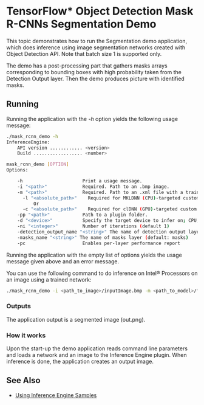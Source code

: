 # TensorFlow* Object Detection Mask R-CNNs Segmentation Demo

This topic demonstrates how to run the Segmentation demo application, which does inference using image segmentation networks created with Object Detection API. Note that batch size 1 is supported only.

The demo has a post-processing part that gathers masks arrays corresponding to bounding boxes with high probability taken from the Detection Output layer. Then the demo produces picture with identified masks.

## Running

Running the application with the <i>-h</i> option yields the following usage message:
```sh
./mask_rcnn_demo -h
InferenceEngine: 
    API version ............ <version>
    Build .................. <number>

mask_rcnn_demo [OPTION]
Options:

    -h                      Print a usage message.
    -i "<path>"             Required. Path to an .bmp image.
    -m "<path>"             Required. Path to an .xml file with a trained model.
      -l "<absolute_path>"    Required for MKLDNN (CPU)-targeted custom layers.Absolute path to a shared library with the kernels impl.
          Or
      -c "<absolute_path>"    Required for clDNN (GPU)-targeted custom kernels.Absolute path to the xml file with the kernels desc.
    -pp "<path>"            Path to a plugin folder.
    -d "<device>"           Specify the target device to infer on; CPU, GPU, FPGA or MYRIAD is acceptable. The demo will look for a suitable plugin for a specified device (CPU by default)
    -ni "<integer>"         Number of iterations (default 1)
    -detection_output_name "<string>" The name of detection output layer (default: detection_output)
    -masks_name "<string>" The name of masks layer (default: masks)
    -pc                     Enables per-layer performance report
```

Running the application with the empty list of options yields the usage message given above and an error message.

You can use the following command to do inference on Intel&reg; Processors on an image using a trained network:
```sh
./mask_rcnn_demo -i <path_to_image>/inputImage.bmp -m <path_to_model>/faster_rcnn.xml
```

### Outputs

The application output is a segmented image (out.png).

### How it works

Upon the start-up the demo application reads command line parameters and loads a network and an image to the Inference Engine plugin. When inference is done, the application creates an output image.

## See Also 
* [Using Inference Engine Samples](./docs/IE_DG/Samples_Overview.md)

